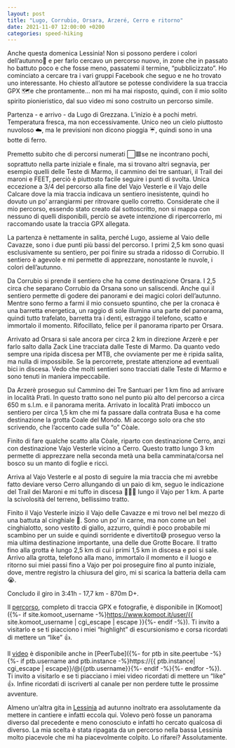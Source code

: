 ```yaml
---
layout: post
title: "Lugo, Corrubio, Orsara, Arzeré, Cerro e ritorno"
date: 2021-11-07 12:00:00 +0200
categories: speed-hiking
---
```


Anche questa domenica Lessinia! Non si possono perdere i colori dell’autunno🍁 e per farlo cercavo un percorso nuovo, in zone che in passato ho battuto poco e che fosse meno, passatemi il termine, “pubblicizzato”. Ho cominciato a cercare tra i vari gruppi Facebook che seguo e ne ho trovato uno interessante. Ho chiesto all’autore se potesse condividere la sua traccia GPX 🗺e che prontamente… non mi ha mai risposto, quindi, con il mio solito spirito pionieristico, dal suo video mi sono costruito un percorso simile. 

Partenza - e arrivo - da Lugo di Grezzana. L’inizio è a pochi metri. Temperatura fresca, ma non eccessivamente. Unico neo un cielo piuttosto nuvoloso ☁️, ma le previsioni non dicono pioggia ☔️, quindi sono in una botte di ferro.

Premetto subito che di percorsi numerati ⬜️🟥se ne incontrano pochi, soprattuto nella parte iniziale e finale, ma si trovano altri segnavia, per esempio quelli delle Teste di Marmo, il cammino dei tre santuari, il Trail dei maroni e FEET, perciò è piuttosto facile seguire i punti di svolta. Unica eccezione a 3/4 del percorso alla fine del Vajo Vesterle e il Vajo delle Calcare dove la mia traccia indicava un sentiero inesistente, quindi ho dovuto un po’ arrangiarmi per ritrovare quello corretto. Considerate che il mio percorso, essendo stato creato dal sottoscritto, non si mappa con nessuno di quelli disponibili, perciò se avete intenzione di ripercorrerlo, mi raccomando usate la traccia GPX allegata.

La partenza è nettamente in salita, perché Lugo, assieme al Vaio delle Cavazze, sono i due punti più bassi del percorso. I primi 2,5 km sono quasi esclusivamente su sentiero, per poi finire su strada a ridosso di Corrubio. Il sentiero è agevole e mi permette di apprezzare, nonostante le nuvole, i colori dell’autunno.

Da Corrubio si prende il sentiero che ha come destinazione Orsara. I 2,5 circa che separano Corrubio da Orsana sono un saliscendi. Anche qui il sentiero permette di godere dei panorami e dei magici colori dell’autunno. Mentre sono fermo a farmi il mio consueto spuntino, che per la cronaca è una barretta energetica, un raggio di sole illumina una parte del panorama, quindi tutto trafelato, barretta tra i denti, estraggo il telefono, scatto e immortalo il momento. Rifocillato, felice per il panorama riparto per Orsara.

Arrivato ad Orsara si sale ancora per circa 2 km in direzione Arzerè e per farlo salto dalla Zack Line tracciata dalle Teste di Marmo. Da quanto vedo sempre una ripida discesa per MTB, che ovviamente per me è ripida salita, ma nulla di impossibile. Se la percorrete, prestate attenzione ad eventuali bici in discesa. Vedo che molti sentieri sono tracciati dalle Teste di Marmo e sono tenuti in maniera impeccabile.

Da Arzerè proseguo sul Cammino dei Tre Santuari per 1 km fino ad arrivare in località Prati. In questo tratto sono nel punto più alto del percorso a circa 650 m s.l.m. e il panorama merita. Arrivato in località Prati imbocco un sentiero per circa 1,5 km che mi fa passare dalla contrata Busa e ha come destinazione la grotta Coale del Mondo. Mi accorgo solo ora che sto scrivendo, che l’accento cade sulla “o” Còale.

Finito di fare qualche scatto alla Còale, riparto con destinazione Cerro, anzi con destinazione Vajo Vesterle vicino a Cerro. Questo tratto lungo 3 km permette di apprezzare nella seconda metà una bella camminata/corsa nel bosco su un manto di foglie e ricci.

Arriva al Vajo Vesterle e al posto di seguire la mia traccia che mi avrebbe fatto deviare verso Cerro allungando di un paio di km, seguo le indicazione del Trail dei Maroni e mi tuffo in discesa 🏃🏻‍♂️ lungo il Vajo per 1 km. A parte la scivolosità del terreno, bellissimo tratto.

Finito il Vajo Vesterle inizio il Vajo delle Cavazze e mi trovo nel bel mezzo di una battuta al cinghiale 🐗. Sono un po’ in carne, ma non come un bel cinghialotto, sono vestito di giallo, azzurro, quindi è poco probabile mi scambino per un suide e quindi sorridente e divertito😅 proseguo verso la mia ultima destinazione importante, una delle due Grotte Bocare. Il tratto fino alla grotta è lungo 2,5 km di cui i primi 1,5 km in discesa e poi si sale. Arrivo alla grotta, telefono alla mano, immortalo il momento e il luogo e ritorno sui miei passi fino a Vajo per poi proseguire fino al punto iniziale, dove, mentre registro la chiusura del giro, mi si scarica la batteria della cam 😭.

Concludo il giro in 3:41h - 17,7 km - 870m D+.

Il [percorso][percorso], completo di traccia GPX e fotografie, è disponibile in [Komoot]({%- if site.komoot_username -%}https://www.komoot.it/user/{{ site.komoot_username | cgi_escape | escape }}{%- endif -%}). Ti invito a visitarlo e se ti piacciono i miei “highlight” di escursionismo e corsa ricordati di mettere un “like” 👍.

Il [video][video] è disponibile anche in [PeerTube]({%- for ptb in site.peertube -%}{%- if ptb.username and ptb.instance -%}https://{{ ptb.instance| cgi_escape | escape}}/@{{ptb.username}}{%- endif -%}{%- endfor -%}). Ti invito a visitarlo e se ti piacciano i miei video ricordati di mettere un “like” 👍. Infine ricordati di iscriverti al canale per non perdere tutte le prossime avventure.

[percorso]: https://www.komoot.it/tour/554806255?ref=wtd
[video]: https://peertube.uno/w/9h8BgUnXmuZvThsj9LhBhQ

Almeno un’altra gita in [Lessinia](https://www.komoot.it/collection/1195470/-lessinia) ad autunno inoltrato era assolutamente da mettere in cantiere e infatti eccola qui. Volevo però fosse un panorama diverso dal precedente e meno conosciuto e infatti ho cercato qualcosa di diverso. La mia scelta è stata ripagata da un percorso nella bassa Lessinia molto piacevole che mi ha piacevolmente colpito. Lo rifarei? Assolutamente.
